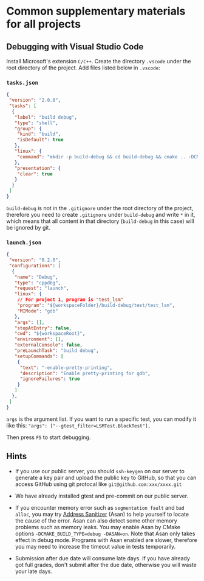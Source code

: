 # Common supplementary materials for all projects

## Debugging with Visual Studio Code

Install Microsoft's extension `C/C++`. Create the directory `.vscode` under the root directory of the project. Add files listed below in `.vscode`:

### `tasks.json`

```json
{
 "version": "2.0.0",
 "tasks": [
  {
   "label": "build debug",
   "type": "shell",
   "group": {
    "kind": "build",
    "isDefault": true
   },
   "linux": {
    "command": "mkdir -p build-debug && cd build-debug && cmake .. -DCMAKE_BUILD_TYPE=Debug && make -j8"
   },
   "presentation": {
    "clear": true
   }
  }
 ]
}
```

`build-debug` is not in the `.gitignore` under the root directory of the project, therefore you need to create `.gitignore` under `build-debug` and write `*` in it, which means that all content in that directory (`build-debug` in this case) will be ignored by git.

### `launch.json`

```json
{
 "version": "0.2.0",
 "configurations": [
  {
   "name": "Debug",
   "type": "cppdbg",
   "request": "launch",
   "linux": {
    // For project 1, program is "test_lsm"
    "program": "${workspaceFolder}/build-debug/test/test_lsm",
    "MIMode": "gdb"
   },
   "args": [],
   "stopAtEntry": false,
   "cwd": "${workspaceRoot}",
   "environment": [],
   "externalConsole": false,
   "preLaunchTask": "build debug",
   "setupCommands": [
    {
     "text": "-enable-pretty-printing",
     "description": "Enable pretty-printing for gdb",
     "ignoreFailures": true
    }
   ]
  },
 ]
}
```

`args` is the argument list. If you want to run a specific test, you can modify it like this: `"args": ["--gtest_filter=LSMTest.BlockTest"],`

Then press `F5` to start debugging.

## Hints

* If you use our public server, you should `ssh-keygen` on our server to generate a key pair and upload the public key to GitHub, so that you can access GitHub using git protocal like `git@github.com:xxx/xxxx.git`

* We have already installed gtest and pre-commit on our public server.

* If you encounter memory error such as `segmentation fault` and `bad alloc`, you may try [Address Sanitizer](https://github.com/google/sanitizers/wiki/AddressSanitizer) (Asan) to help yourself to locate the cause of the error. Asan can also detect some other memory problems such as memory leaks. You may enable Asan by CMake options `-DCMAKE_BUILD_TYPE=debug -DASAN=on`. Note that Asan only takes effect in debug mode. Programs with Asan enabled are slower, therefore you may need to increase the timeout value in tests temporarily.

* Submission after due date will consume late days. If you have already got full grades, don't submit after the due date, otherwise you will waste your late days.
